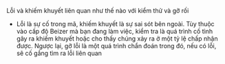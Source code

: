 Lỗi và khiếm khuyết liên quan như thế nào với kiểm thử và gỡ rối

* Lỗi là sự cố trong mã, khiếm khuyết là sự sai sót bên ngoài. Tùy thuộc vào cấp độ Beizer mà bạn đang làm việc, kiểm tra là quá trình cố tình gây ra khiếm khuyết hoặc cho thấy chúng xảy ra ở một tỷ lệ chấp nhận được. Ngược lại, gỡ lỗi là một quá trình chẩn đoán trong đó, nếu có lỗi, sẽ cố gắng tìm ra lỗi liên quan
